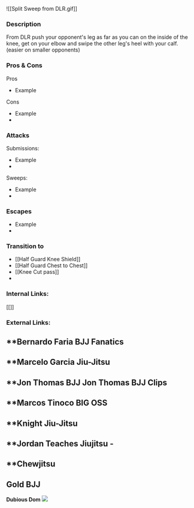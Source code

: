 ![[Split Sweep from DLR.gif]]
### Description
From DLR push your opponent's leg as far as you can on the inside of the knee, get on your elbow and swipe the other leg's heel with your calf. (easier on smaller opponents)
### Pros & Cons
Pros
- Example 

Cons
- Example
- 

### Attacks

Submissions:
- Example
- 

Sweeps:
- Example
- 

### Escapes
- Example
- 


### Transition to
- [[Half Guard Knee Shield]]
- [[Half Guard Chest to Chest]]
- [[Knee Cut pass]]
- 

### Internal Links:
[[]]


### External Links:
**Bernardo Faria BJJ Fanatics[](https://www.youtube.com/channel/UCtXtqlLdZYZm3060qVExXkA)
- 

**Marcelo Garcia Jiu-Jitsu[](https://www.youtube.com/channel/UCpWiUqPJ-6-9n0Zkes2Ik0g)
- 

**Jon Thomas BJJ [](https://www.youtube.com/channel/UCBNsOFfO-TZDIpygfz5paaQ)
Jon Thomas BJJ Clips [](https://www.youtube.com/channel/UCG4TX-FaQdT7Z-e3NWx8Wyw)
- 

**Marcos Tinoco BIG OSS[](https://www.youtube.com/channel/UCilIX_yDgcTP3j7zMjJTIvg)
- 

**Knight Jiu-Jitsu[](https://www.youtube.com/channel/UCDaSNu2fM3JL4VdlSwcFtOw)
- 

**Jordan Teaches Jiujitsu [](https://www.youtube.com/channel/UCexKjyhZ5EvBTWyg6U6e5Og)- 
- 

**Chewjitsu[](https://www.youtube.com/channel/UCGCZBBvu7ZnqHYHuScODbAQ)
- 

**Gold BJJ[]()**
- 

**Dubious Dom[](https://www.youtube.com/channel/UC_3I5XH1-lA9ZJ970oRyhfA)**
![](https://www.youtube.com/watch?v=J8QJ3tOEBsY)